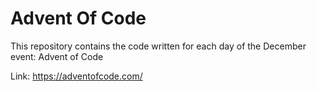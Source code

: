 # Advent Of Code
This repository contains the code written for each day of the December
event: Advent of Code

Link: https://adventofcode.com/